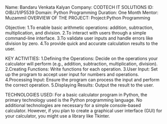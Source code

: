 Name: Bandaru Venkata Kalyan
Company: CODTECH IT SOLUTIONS
ID: OIB/J1/IP5539
Domain: Python Programming
Duration: One Month
Mentor:  Muzammil
OVERVIEW OF THE PROJECT:
Project:Python Programming

Objective:
1.To enable basic arithmetic operations: addition, subtraction, multiplication, and division.
2.To interact with users through a simple command-line interface.
3.To validate user inputs and handle errors like division by zero.
4.To provide quick and accurate calculation results to the user.

KEY ACTIVITIES:
1.Defining the Operations: Decide on the operations your calculator will perform (e.g., addition, subtraction, multiplication, division).
2.Creating Functions: Write functions for each operation.
3.User Input: Set up the program to accept user input for numbers and operations.
4.Processing Input: Ensure the program can process the input and perform the correct operation.
5.Displaying Results: Output the result to the user.

TECHNOLOGIES USED:
For a basic calculator program in Python, the primary technology used is the Python programming language. No additional technologies are necessary for a simple console-based calculator. However, if you plan to create a graphical user interface (GUI) for your calculator, you might use a library like Tkinter.

